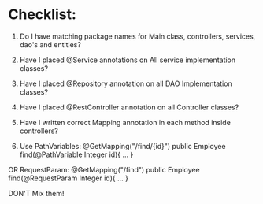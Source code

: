 # Checklist:

1. Do I have matching package names for Main class, controllers, services, dao's and entities?

2. Have I placed @Service annotations on All service implementation classes?

3. Have I placed @Repository annotation on
all DAO Implementation classes?

4. Have I placed @RestController annotation on all Controller classes?

5. Have I written correct Mapping annotation in each method inside controllers?

6. Use PathVariables:
	@GetMapping("/find/{id}")
	public Employee find(@PathVariable Integer id){ ... }

OR RequestParam:
	@GetMapping("/find")
	public Employee find(@RequestParam Integer id){ ... }

DON'T Mix them!
